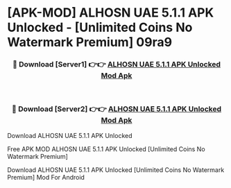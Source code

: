 # [APK-MOD] ALHOSN UAE 5.1.1 APK Unlocked - [Unlimited Coins No Watermark Premium] 09ra9



<div align="center">
<h3>🔴 Download [Server1] 👉👉 <a href="https://momento.my/?title=ALHOSN_UAE_5.1.1_APK_Unlocked">ALHOSN UAE 5.1.1 APK Unlocked Mod Apk</a></h3><br>

<h3>🔴 Download [Server2] 👉👉 <a href="https://momento.my/?title=ALHOSN_UAE_5.1.1_APK_Unlocked">ALHOSN UAE 5.1.1 APK Unlocked Mod Apk</a></h3>
</div>



Download ALHOSN UAE 5.1.1 APK Unlocked 

Free APK MOD ALHOSN UAE 5.1.1 APK Unlocked [Unlimited Coins No Watermark Premium]

Download ALHOSN UAE 5.1.1 APK Unlocked [Unlimited Coins No Watermark Premium] Mod For Android
